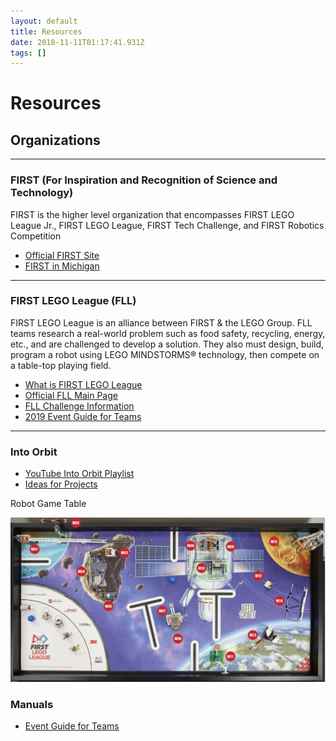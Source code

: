 ```yaml
---
layout: default
title: Resources
date: 2018-11-11T01:17:41.931Z
tags: []
---
```

# Resources

## Organizations

---

### FIRST (For Inspiration and Recognition of Science and Technology)

FIRST is the higher level organization that encompasses FIRST LEGO League Jr., FIRST LEGO League, FIRST Tech Challenge, and FIRST Robotics Competition

* [Official FIRST Site](https://www.firstinspires.org/)
* [FIRST in Michigan](http://www.firstinmichigan.org/)

---

### FIRST LEGO League (FLL)

FIRST LEGO League is an alliance between FIRST & the LEGO Group. FLL teams research a real-world problem such as food safety, recycling, energy, etc., and are challenged to develop a solution. They also must design, build, program a robot using LEGO MINDSTORMS® technology, then compete on a table-top playing field.

* [What is FIRST LEGO League](http://www.firstlegoleague.org/about-fll)
* [Official FLL Main Page](https://www.firstinspires.org/robotics/fll)
* [FLL Challenge Information](http://www.firstlegoleague.org/challenge)
* [2019 Event Guide for Teams](https://firstinspiresst01.blob.core.windows.net/fll/2019/fll-event-guide.pdf)

---

### Into Orbit

* [YouTube Into Orbit Playlist](https://www.youtube.com/playlist?list=PLhyXKCvo9b0LSKD4XQIlIrDaksb_67cqT)
* [Ideas for Projects](https://fllblog.wordpress.com/2018/11/09/almost-infinite-resources/)

Robot Game Table

![Into Orbit Table Overview](/assets/uploads/into-orbit-table-overview.jpg)

### Manuals

* [Event Guide for Teams](https://firstinspiresst01.blob.core.windows.net/fll/2019/fll-event-guide.pdf)